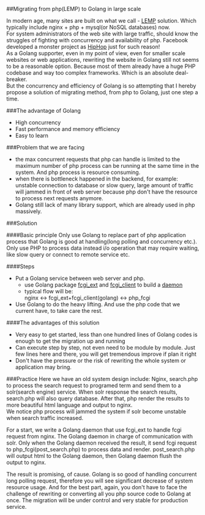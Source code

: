 ##Migrating from php(LEMP) to Golang in large scale

In modern age, many sites are built on what we call - [LEMP](http://en.wikipedia.org/wiki/LAMP_\(software_bundle\)) solution. Which typically include nginx + php + mysql(or NoSQL databases) now.   
For system administrators of the web site with large traffic, should know the struggles of fighting with concurrency and availability of php. Facebook developed a monster project as [HipHop](https://developers.facebook.com/blog/post/2010/02/02/hiphop-for-php--move-fast/) just for such reason!    
As a Golang supporter, even in my point of view, even for smaller scale websites or web applications, rewriting the website in Golang still not seems to be a reasonable option. Because most of them already have a huge PHP codebase and way too complex frameworks. Which is an absolute deal-breaker.   
But the concurrency and efficiency of Golang is so attempting that I hereby propose a solution of migrating method, from php to Golang, just one step a time.

###The advantage of Golang
* High concurrency
* Fast performance and memory efficiency
* Easy to learn


###Problem that we are facing

* the max concurrent requests that php can handle is limited to the maximum number of php process can be running at the same time in the system. And php process is resource consuming.
* when there is bottleneck happened in the backend, for example: unstable connection to database or slow query, large amount of traffic will jammed in front of web server because php don't have the resource to process next requests anymore.
* Golang still lack of many library support, which are already used in php massively.

###Solution

####Basic principle
Only use Golang to replace part of php application process that Golang is good at handling(long polling and concurrency etc.).    
Only use PHP to process data instead i/o operation that may require waiting, like slow query or connect to remote service etc.

####Steps
* Put a Golang service between web server and php.   
  + use Golang package [fcgi\_ext](https://bitbucket.org/PinIdea/fcgi_ext) and [fcgi\_client](https://bitbucket.org/PinIdea/fcgi_client) to build a [daemon](https://bitbucket.org/PinIdea/zero-downtime-daemon)
  + typical flow will be:    
  nginx <-> fcgi\_ext+fcgi\_client(golang) <-> php\_fcgi
* Use Golang to do the heavy lifting. And use the php code that we current have, to take care the rest.

####The advantages of this solution
* Very easy to get started, less than one hundred lines of Golang codes is enough to get the migration up and running
* Can execute step by step, not even need to be module by module. Just few lines here and there, you will get tremendous improve if plan it right
* Don't have the pressure or the risk of rewriting the whole system or application may bring.

###Practice
Here we have an old system design include: Nginx, search.php to process the search request to programed  term and send them to a solr(search engine) service. When solr response the search results, search.php will also query database. After that, php render the results to more beautiful html language and output to nginx.    
We notice php process will jammed the system if solr become unstable when search traffic increased.  
  
For a start, we write a Golang daemon that use fcgi\_ext to handle fcgi request from nginx. The Golang daemon in charge of communication with solr. Only when the Golang daemon received the result, it send fcgi request to php\_fcgi(post\_search.php) to process data and render. post_search.php will output html to the Golang daemon, then Golang daemon flush the output to nginx.

The result is promising, of cause. Golang is so good of handling concurrent long polling request, therefore you will see significant decrease of system resource usage. And for the best part, again, you don't have to face the challenge of rewriting or converting all you php source code to Golang at once. The migration will be under control and very stable for production service.